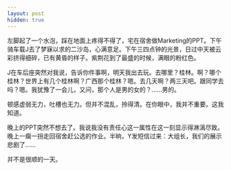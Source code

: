 ```yaml
---
layout: post
hidden: true
---
```

左脚起了一个水泡，踩在地面上疼得不得了，宅在宿舍做Marketing的PPT。下午骑车载J去了梦寐以求的二沙岛，心满意足。下午三四点钟的光景，日过中天被云彩挤得细碎，已有黄昏的样子。紫荆花到了最盛的时候，满眼的粉红色。

J在车后座突然对我说，告诉你件事啊，明天我出去玩。去哪里？桂林。啊？哪个桂林？世界上有几个桂林啊？广西那个桂林？嗯。去几天啊？两三天吧。跟同学去吗？嗯。我犹豫了一会儿，又问，那个人是男的女的？……男的。

顿感虚弱无力，吐槽也无力。但并不混乱，拎得清。在你眼中，我并不重要。这我知道。

晚上的PPT突然不想去了。我说我没有责任心这一属性在这一刻显示得淋漓尽致。晚上一瘸一拐走回宿舍赶公选的作业。半晌，Y发短信过来：大组长，我们的展示悲剧了……

并不是很顺的一天。